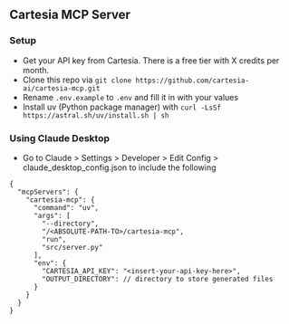 ## Cartesia MCP Server

### Setup

- Get your API key from Cartesia. There is a free tier with X credits per month.
- Clone this repo via `git clone https://github.com/cartesia-ai/cartesia-mcp.git`
- Rename `.env.example` to `.env` and fill it in with your values
- Install uv (Python package manager) with `curl -LsSf https://astral.sh/uv/install.sh | sh`

### Using Claude Desktop 

- Go to Claude > Settings > Developer > Edit Config > claude_desktop_config.json to include the following

```
{
  "mcpServers": {
    "cartesia-mcp": {
      "command": "uv",
      "args": [
        "--directory",
        "/<ABSOLUTE-PATH-TO>/cartesia-mcp",
        "run",
        "src/server.py"
      ],
      "env": {
        "CARTESIA_API_KEY": "<insert-your-api-key-here>",
        "OUTPUT_DIRECTORY": // directory to store generated files
      }
    }
  }
}
```